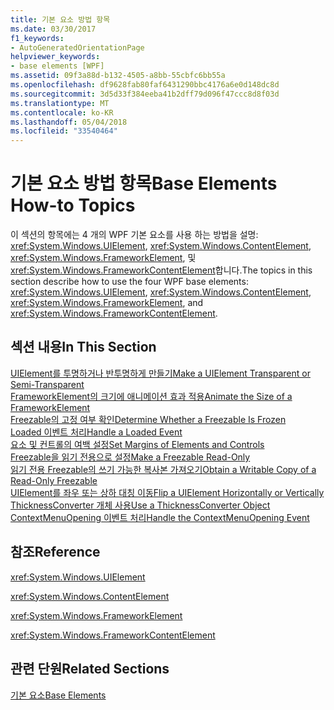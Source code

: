 ```yaml
---
title: 기본 요소 방법 항목
ms.date: 03/30/2017
f1_keywords:
- AutoGeneratedOrientationPage
helpviewer_keywords:
- base elements [WPF]
ms.assetid: 09f3a88d-b132-4505-a8bb-55cbfc6bb55a
ms.openlocfilehash: df9628fab80faf6431290bbc4176a6e0d148dc8d
ms.sourcegitcommit: 3d5d33f384eeba41b2dff79d096f47ccc8d8f03d
ms.translationtype: MT
ms.contentlocale: ko-KR
ms.lasthandoff: 05/04/2018
ms.locfileid: "33540464"
---
```

# <a name="base-elements-how-to-topics"></a><span data-ttu-id="160b9-102">기본 요소 방법 항목</span><span class="sxs-lookup"><span data-stu-id="160b9-102">Base Elements How-to Topics</span></span>
<span data-ttu-id="160b9-103">이 섹션의 항목에는 4 개의 WPF 기본 요소를 사용 하는 방법을 설명: <xref:System.Windows.UIElement>, <xref:System.Windows.ContentElement>, <xref:System.Windows.FrameworkElement>, 및 <xref:System.Windows.FrameworkContentElement>합니다.</span><span class="sxs-lookup"><span data-stu-id="160b9-103">The topics in this section describe how to use the four WPF base elements: <xref:System.Windows.UIElement>, <xref:System.Windows.ContentElement>, <xref:System.Windows.FrameworkElement>, and <xref:System.Windows.FrameworkContentElement>.</span></span>  
  
## <a name="in-this-section"></a><span data-ttu-id="160b9-104">섹션 내용</span><span class="sxs-lookup"><span data-stu-id="160b9-104">In This Section</span></span>  
 [<span data-ttu-id="160b9-105">UIElement를 투명하거나 반투명하게 만들기</span><span class="sxs-lookup"><span data-stu-id="160b9-105">Make a UIElement Transparent or Semi-Transparent</span></span>](../../../../docs/framework/wpf/advanced/how-to-make-a-uielement-transparent-or-semi-transparent.md)  
 [<span data-ttu-id="160b9-106">FrameworkElement의 크기에 애니메이션 효과 적용</span><span class="sxs-lookup"><span data-stu-id="160b9-106">Animate the Size of a FrameworkElement</span></span>](../../../../docs/framework/wpf/advanced/how-to-animate-the-size-of-a-frameworkelement.md)  
 [<span data-ttu-id="160b9-107">Freezable의 고정 여부 확인</span><span class="sxs-lookup"><span data-stu-id="160b9-107">Determine Whether a Freezable Is Frozen</span></span>](../../../../docs/framework/wpf/advanced/how-to-determine-whether-a-freezable-is-frozen.md)  
 [<span data-ttu-id="160b9-108">Loaded 이벤트 처리</span><span class="sxs-lookup"><span data-stu-id="160b9-108">Handle a Loaded Event</span></span>](../../../../docs/framework/wpf/advanced/how-to-handle-a-loaded-event.md)  
 [<span data-ttu-id="160b9-109">요소 및 컨트롤의 여백 설정</span><span class="sxs-lookup"><span data-stu-id="160b9-109">Set Margins of Elements and Controls</span></span>](../../../../docs/framework/wpf/advanced/how-to-set-margins-of-elements-and-controls.md)  
 [<span data-ttu-id="160b9-110">Freezable을 읽기 전용으로 설정</span><span class="sxs-lookup"><span data-stu-id="160b9-110">Make a Freezable Read-Only</span></span>](../../../../docs/framework/wpf/advanced/how-to-make-a-freezable-read-only.md)  
 [<span data-ttu-id="160b9-111">읽기 전용 Freezable의 쓰기 가능한 복사본 가져오기</span><span class="sxs-lookup"><span data-stu-id="160b9-111">Obtain a Writable Copy of a Read-Only Freezable</span></span>](../../../../docs/framework/wpf/advanced/how-to-obtain-a-writable-copy-of-a-read-only-freezable.md)  
 [<span data-ttu-id="160b9-112">UIElement를 좌우 또는 상하 대칭 이동</span><span class="sxs-lookup"><span data-stu-id="160b9-112">Flip a UIElement Horizontally or Vertically</span></span>](../../../../docs/framework/wpf/advanced/how-to-flip-a-uielement-horizontally-or-vertically.md)  
 [<span data-ttu-id="160b9-113">ThicknessConverter 개체 사용</span><span class="sxs-lookup"><span data-stu-id="160b9-113">Use a ThicknessConverter Object</span></span>](../../../../docs/framework/wpf/advanced/how-to-use-a-thicknessconverter-object.md)  
 [<span data-ttu-id="160b9-114">ContextMenuOpening 이벤트 처리</span><span class="sxs-lookup"><span data-stu-id="160b9-114">Handle the ContextMenuOpening Event</span></span>](../../../../docs/framework/wpf/advanced/how-to-handle-the-contextmenuopening-event.md)  
  
## <a name="reference"></a><span data-ttu-id="160b9-115">참조</span><span class="sxs-lookup"><span data-stu-id="160b9-115">Reference</span></span>  
 <xref:System.Windows.UIElement>  
  
 <xref:System.Windows.ContentElement>  
  
 <xref:System.Windows.FrameworkElement>  
  
 <xref:System.Windows.FrameworkContentElement>  
  
## <a name="related-sections"></a><span data-ttu-id="160b9-116">관련 단원</span><span class="sxs-lookup"><span data-stu-id="160b9-116">Related Sections</span></span>  
 [<span data-ttu-id="160b9-117">기본 요소</span><span class="sxs-lookup"><span data-stu-id="160b9-117">Base Elements</span></span>](../../../../docs/framework/wpf/advanced/base-elements.md)
